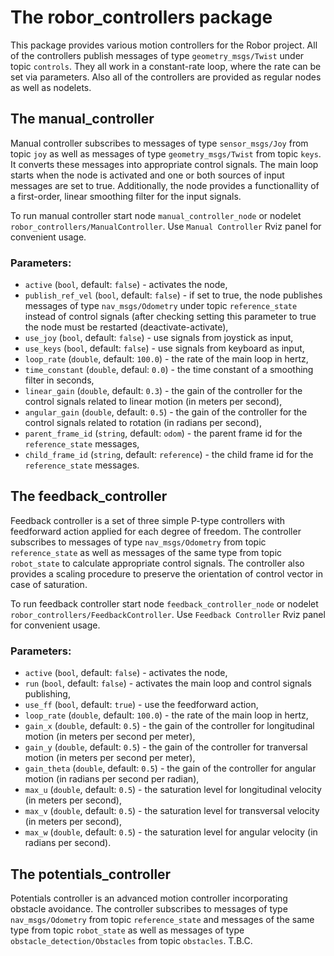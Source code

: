 # The robor_controllers package

This package provides various motion controllers for the Robor project. All of the controllers publish messages of type `geometry_msgs/Twist` under topic `controls`. They all work in a constant-rate loop, where the rate can be set via parameters. Also all of the controllers are provided as regular nodes as well as nodelets.

## The manual_controller

Manual controller subscribes to messages of type `sensor_msgs/Joy` from topic `joy` as well as messages of type `geometry_msgs/Twist` from topic `keys`. It converts these messages into appropriate control signals. The main loop starts when the node is activated and one or both sources of input messages are set to true. Additionally, the node provides a functionallity of a first-order, linear smoothing filter for the input signals.

To run manual controller start node `manual_controller_node` or nodelet `robor_controllers/ManualController`. Use `Manual Controller` Rviz panel for convenient usage.

### Parameters:
- `active` (`bool`, default: `false`) - activates the node,
- `publish_ref_vel` (`bool`, default: `false`) - if set to true, the node publishes messages of type `nav_msgs/Odometry` under topic `reference_state` instead of control signals (after checking setting this parameter to true the node must be restarted (deactivate-activate),
- `use_joy` (`bool`, default: `false`) - use signals from joystick as input,
- `use_keys` (`bool`, default: `false`) - use signals from keyboard as input,
- `loop_rate` (`double`, default: `100.0`) - the rate of the main loop in hertz,
- `time_constant` (`double`, defaul: `0.0`) - the time constant of a smoothing filter in seconds,
- `linear_gain` (`double`, default: `0.3`) - the gain of the controller for the control signals related to linear motion (in meters per second),
- `angular_gain` (`double`, default: `0.5`) - the gain of the controller for the control signals related to rotation (in radians per second),
- `parent_frame_id` (`string`, default: `odom`) - the parent frame id for the `reference_state` messages,
- `child_frame_id` (`string`, default: `reference`) - the child frame id for the `reference_state` messages.

## The feedback_controller

Feedback controller is a set of three simple P-type controllers with feedforward action applied for each degree of freedom. The controller subscribes to messages of type `nav_msgs/Odometry` from topic `reference_state` as well as messages of the same type from topic `robot_state` to calculate appropriate control signals. The controller also provides a scaling procedure to preserve the orientation of control vector in case of saturation.

To run feedback controller start node `feedback_controller_node` or nodelet `robor_controllers/FeedbackController`. Use `Feedback Controller` Rviz panel for convenient usage.

### Parameters:
- `active` (`bool`, default: `false`) - activates the node,
- `run` (`bool`, default: `false`) - activates the main loop and control signals publishing,
- `use_ff` (`bool`, default: `true`) - use the feedforward action,
- `loop_rate` (`double`, default: `100.0`) - the rate of the main loop in hertz,
- `gain_x` (`double`, default: `0.5`) - the gain of the controller for longitudinal motion (in meters per second per meter),
- `gain_y` (`double`, default: `0.5`) - the gain of the controller for tranversal motion (in meters per second per meter),
- `gain_theta` (`double`, default: `0.5`) - the gain of the controller for angular motion (in radians per second per radian),
- `max_u` (`double`, default: `0.5`) - the saturation level for longitudinal velocity (in meters per second),
- `max_v` (`double`, default: `0.5`) - the saturation level for transversal velocity (in meters per second),
- `max_w` (`double`, default: `0.5`) - the saturation level for angular velocity (in radians per second).

## The potentials_controller

Potentials controller is an advanced motion controller incorporating obstacle avoidance. The controller subscribes to messages of type `nav_msgs/Odometry` from topic `reference_state` and messages of the same type from topic `robot_state` as well as messages of type `obstacle_detection/Obstacles` from topic `obstacles`. T.B.C.
